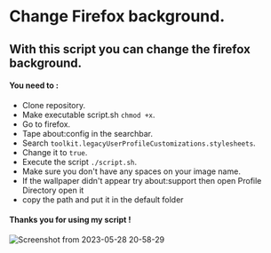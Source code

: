 # Change Firefox background.
## With this script you can change the firefox background.

#### You need to :

* Clone repository.
* Make executable script.sh `chmod +x`.
* Go to firefox.
* Tape about:config in the searchbar.
* Search `toolkit.legacyUserProfileCustomizations.stylesheets`.
* Change it to `true`.
* Execute the script `./script.sh`.
* Make sure you don't have any spaces on your image name.
* If the wallpaper didn't appear try about:support then open Profile Directory open it 
* copy the path and put it in the default folder 
#### Thanks you for using my script !
![Screenshot from 2023-05-28 20-58-29](https://github.com/AsteroidusTv/Firefox-background/assets/113026499/0cee4735-bad8-4b8e-888e-998af83814e5)
